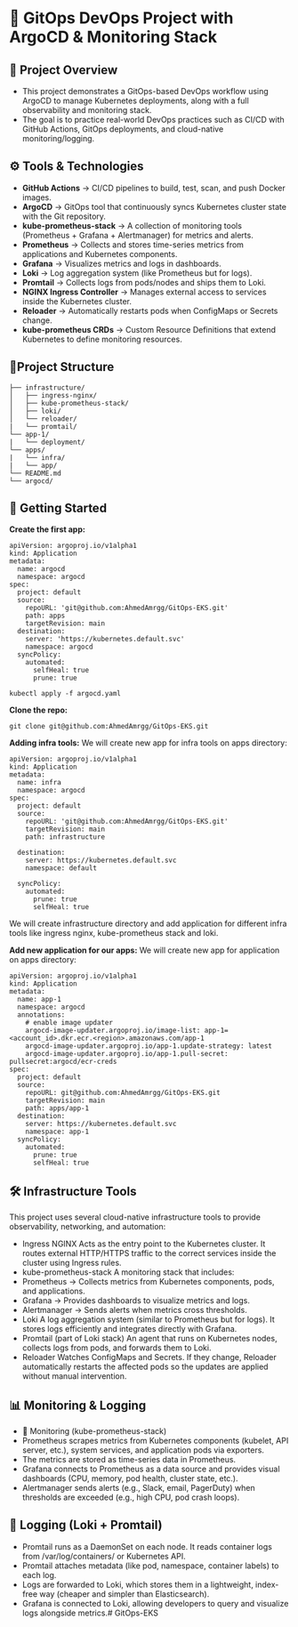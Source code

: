 # 🚀 GitOps DevOps Project with ArgoCD & Monitoring Stack

## 📌 Project Overview
- This project demonstrates a GitOps-based DevOps workflow using ArgoCD to manage Kubernetes deployments, along with a full observability and monitoring stack.
- The goal is to practice real-world DevOps practices such as CI/CD with GitHub Actions, GitOps deployments, and cloud-native monitoring/logging.

## ⚙️ Tools & Technologies
- **GitHub Actions** → CI/CD pipelines to build, test, scan, and push Docker images.
- **ArgoCD** → GitOps tool that continuously syncs Kubernetes cluster state with the Git repository.
- **kube-prometheus-stack** → A collection of monitoring tools (Prometheus + Grafana + Alertmanager) for metrics and alerts.
- **Prometheus** → Collects and stores time-series metrics from applications and Kubernetes components.
- **Grafana** → Visualizes metrics and logs in dashboards.
- **Loki** → Log aggregation system (like Prometheus but for logs).
- **Promtail** → Collects logs from pods/nodes and ships them to Loki.
- **NGINX Ingress Controller** → Manages external access to services inside the Kubernetes cluster.
- **Reloader** → Automatically restarts pods when ConfigMaps or Secrets change.
- **kube-prometheus CRDs** → Custom Resource Definitions that extend Kubernetes to define monitoring resources.

## 📂Project Structure 
```
├── infrastructure/           
│   ├── ingress-nginx/
│   ├── kube-prometheus-stack/
│   ├── loki/
│   └── reloader/
|   └── promtail/             
└── app-1/
|   └── deployment/
└── apps/
|   └── infra/
|   └── app/
└── README.md
└── argocd/
```
## 🚀 Getting Started
**Create the first app:**
```
apiVersion: argoproj.io/v1alpha1
kind: Application
metadata:
  name: argocd
  namespace: argocd
spec:
  project: default
  source:
    repoURL: 'git@github.com:AhmedAmrgg/GitOps-EKS.git'
    path: apps
    targetRevision: main
  destination:
    server: 'https://kubernetes.default.svc'
    namespace: argocd
  syncPolicy:
    automated:
      selfHeal: true
      prune: true
```
```
kubectl apply -f argocd.yaml
```
**Clone the repo:**
```
git clone git@github.com:AhmedAmrgg/GitOps-EKS.git
```
**Adding infra tools:**
We will create new app for infra tools on apps directory:
```
apiVersion: argoproj.io/v1alpha1
kind: Application
metadata:
  name: infra
  namespace: argocd   
spec:
  project: default
  source:
    repoURL: 'git@github.com:AhmedAmrgg/GitOps-EKS.git'   
    targetRevision: main
    path: infrastructure 

  destination:
    server: https://kubernetes.default.svc
    namespace: default

  syncPolicy:
    automated:   
      prune: true
      selfHeal: true
```
We will create infrastructure directory and add application for different infra tools like ingress nginx, kube-prometheus stack and loki.

**Add new application for our apps:**
We will create new app for application on apps directory:
```
apiVersion: argoproj.io/v1alpha1
kind: Application
metadata:
  name: app-1
  namespace: argocd
  annotations:
    # enable image updater
    argocd-image-updater.argoproj.io/image-list: app-1=<account_id>.dkr.ecr.<region>.amazonaws.com/app-1
    argocd-image-updater.argoproj.io/app-1.update-strategy: latest
    argocd-image-updater.argoproj.io/app-1.pull-secret: pullsecret:argocd/ecr-creds
spec:
  project: default
  source:
    repoURL: git@github.com:AhmedAmrgg/GitOps-EKS.git
    targetRevision: main
    path: apps/app-1
  destination:
    server: https://kubernetes.default.svc
    namespace: app-1
  syncPolicy:
    automated:
      prune: true
      selfHeal: true

```
## 🛠️ Infrastructure Tools

This project uses several cloud-native infrastructure tools to provide observability, networking, and automation:
- Ingress NGINX
Acts as the entry point to the Kubernetes cluster. It routes external HTTP/HTTPS traffic to the correct services inside the cluster using Ingress rules.
- kube-prometheus-stack
A monitoring stack that includes:
- Prometheus → Collects metrics from Kubernetes components, pods, and applications.
- Grafana → Provides dashboards to visualize metrics and logs.
- Alertmanager → Sends alerts when metrics cross thresholds.
- Loki
A log aggregation system (similar to Prometheus but for logs). It stores logs efficiently and integrates directly with Grafana.
- Promtail (part of Loki stack)
An agent that runs on Kubernetes nodes, collects logs from pods, and forwards them to Loki.
- Reloader
Watches ConfigMaps and Secrets. If they change, Reloader automatically restarts the affected pods so the updates are applied without manual intervention.

## 📊 Monitoring & Logging
- 🔹 Monitoring (kube-prometheus-stack)
- Prometheus scrapes metrics from Kubernetes components (kubelet, API server, etc.), system services, and application pods via exporters.
- The metrics are stored as time-series data in Prometheus.
- Grafana connects to Prometheus as a data source and provides visual dashboards (CPU, memory, pod health, cluster state, etc.).
- Alertmanager sends alerts (e.g., Slack, email, PagerDuty) when thresholds are exceeded (e.g., high CPU, pod crash loops).

## 🔹 Logging (Loki + Promtail)
- Promtail runs as a DaemonSet on each node. It reads container logs from /var/log/containers/ or Kubernetes API.
- Promtail attaches metadata (like pod, namespace, container labels) to each log.
- Logs are forwarded to Loki, which stores them in a lightweight, index-free way (cheaper and simpler than Elasticsearch).
- Grafana is connected to Loki, allowing developers to query and visualize logs alongside metrics.# GitOps-EKS
